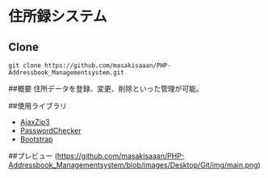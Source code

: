 # 住所録システム  
## Clone
````
git clone https://github.com/masakisaaan/PHP-Addressbook_Managementsystem.git
````

##概要
住所データを登録、変更、削除といった管理が可能。

##使用ライブラリ
* [AjaxZip3](https://github.com/ajaxzip3/ajaxzip3.github.io)
* [PasswordChecker](https://www.websec-room.com/passswordchecker)
* [Bootstrap](http://getbootstrap.com/)

##プレビュー
(https://github.com/masakisaaan/PHP-Addressbook_Managementsystem/blob/images/Desktop/Git/img/main.png)